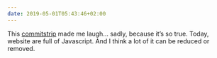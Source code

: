 ```yaml
---
date: 2019-05-01T05:43:46+02:00
---
```

This [commitstrip](https://web.archive.org/web/20210506060414/https://www.commitstrip.com/en/2019/04/19/its-better-with-javascript/?) made me laugh... sadly, because it’s so true. Today, website are full of Javascript. And I think a lot of it can be reduced or removed.
